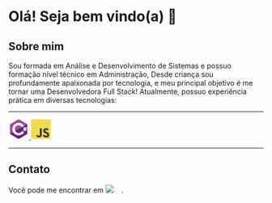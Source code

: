 # Olá! Seja bem vindo(a) 👋

## Sobre mim
Sou formada em Análise e Desenvolvimento de Sistemas e possuo formação nível técnico em Administração, Desde criança sou profundamente apaixonada por tecnologia, e meu principal objetivo é me tornar uma Desenvolvedora Full Stack! Atualmente, possuo experiência prática em diversas tecnologias:

<hr/>
<p align="left"> <a href="https://www.w3schools.com/cs/" target="_blank" rel="noreferrer"> <img src="https://raw.githubusercontent.com/devicons/devicon/master/icons/csharp/csharp-original.svg" alt="csharp" width="40" height="40"/> </a> <a href="https://developer.mozilla.org/en-US/docs/Web/JavaScript" target="_blank" rel="noreferrer"> <img src="https://raw.githubusercontent.com/devicons/devicon/master/icons/javascript/javascript-original.svg" alt="javascript" width="40" height="40"/> </a> <a 
</p>
<hr/>

## Contato
Você pode me encontrar em <a href="https://www.linkedin.com/in/brunabravin099/"><img src="https://img.shields.io/badge/linkedin-%230077B5.svg?&style=for-the-badge&logo=linkedin&logoColor=white" /></a>&nbsp;&nbsp;&nbsp;&nbsp;.

